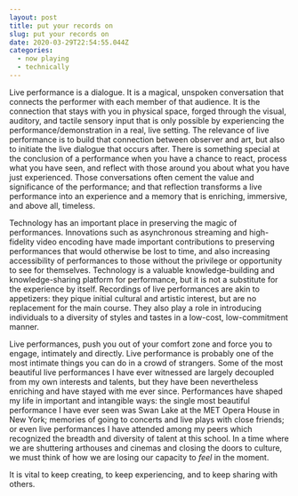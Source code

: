 ```yaml
---
layout: post
title: put your records on
slug: put your records on
date: 2020-03-29T22:54:55.044Z
categories:
  - now playing
  - technically
---
```

Live performance is a dialogue. It is a magical, unspoken conversation that connects the performer with each member of that audience. It is the connection that stays with you in physical space, forged through the visual, auditory, and tactile sensory input that is only possible by experiencing the performance/demonstration in a real, live setting. The relevance of live performance is to build that connection between observer and art, but also to initiate the live dialogue that occurs after. There is something special at the conclusion of a performance when you have a chance to react, process what you have seen, and reflect with those around you about what you have just experienced. Those conversations often cement the value and significance of the performance; and that reflection transforms a live performance into an experience and a memory that is enriching, immersive, and above all, timeless.

Technology has an important place in preserving the magic of performances. Innovations such as asynchronous streaming and high-fidelity video encoding have made important contributions to preserving performances that would otherwise be lost to time, and also increasing accessibility of performances to those without the privilege or opportunity to see for themselves. Technology is a valuable knowledge-building and knowledge-sharing platform for performance, but it is not a substitute for the experience by itself. Recordings of live performances are akin to appetizers: they pique initial cultural and artistic interest, but are no replacement for the main course. They also play a role in introducing individuals to a diversity of styles and tastes in a low-cost, low-commitment manner.

Live performances, push you out of your comfort zone and force you to engage, intimately and directly. Live performance is probably one of the most intimate things you can do in a crowd of strangers. Some of the most beautiful live performances I have ever witnessed are largely decoupled from my own interests and talents, but they have been nevertheless enriching and have stayed with me ever since. Performances have shaped my life in important and intangible ways: the single most beautiful performance I have ever seen was Swan Lake at the MET Opera House in New York; memories of going to concerts and live plays with close friends; or even live performances I have attended among my peers which recognized the breadth and diversity of talent at this school. In a time where we are shuttering arthouses and cinemas and closing the doors to culture, we must think of how we are losing our capacity to *feel* in the moment. 

It is vital to keep creating, to keep experiencing, and to keep sharing with others.
